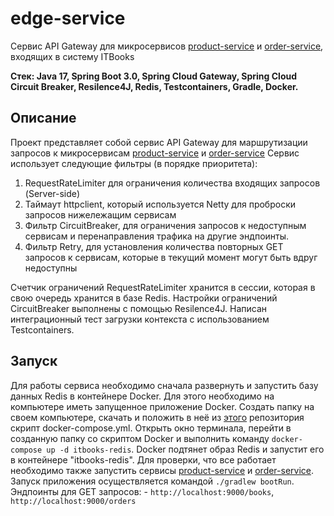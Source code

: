 # edge-service
Сервис API Gateway для микросервисов [product-service](https://github.com/ArtJDev/product-service) и [order-service](https://github.com/ArtJDev/order-service), входящих в систему ITBooks

**Стек: Java 17, Spring Boot 3.0, Spring Cloud Gateway, Spring Cloud Circuit Breaker, Resilence4J, Redis, Testcontainers, Gradle, Docker.**
## Описание
Проект представляет собой сервис API Gateway для маршрутизации запросов к микросервисам [product-service](https://github.com/ArtJDev/product-service) 
и [order-service](https://github.com/ArtJDev/order-service)
Сервис использует следующие фильтры (в порядке приоритета):
1. RequestRateLimiter для ограничения количества входящих запросов (Server-side)
2. Таймаут httpclient, который используется Netty для проброски запросов нижележащим сервисам
3. Фильтр CircuitBreaker, для ограничения запросов к недоступным сервисам и перенаправления трафика на другие эндпоинты.
4. Фильтр Retry, для установления количества повторных GET запросов к сервисам, которые в текущий момент могут быть вдруг недоступны

Счетчик ограничений RequestRateLimiter хранится в сессии, которая в свою очередь хранится в базе Redis. 
Настройки ограничений CircuitBreaker выполнены с помощью Resilence4J.
Написан интеграционный тест загрузки контекста с использованием Testcontainers.
## Запуск
Для работы сервиса необходимо сначала развернуть и запустить базу данных Redis в контейнере Docker. Для этого необходимо на компьютере иметь запущенное приложение Docker.
Cоздать папку на своем компьютере, скачать и положить в неё из [этого](https://github.com/ArtJDev/itbooks-deployment/tree/main/docker) репозитория скрипт docker-compose.yml.
Открыть окно терминала, перейти в созданную папку со скриптом Docker и выполнить команду `docker-compose up -d itbooks-redis`. 
Docker подтянет образ Redis и запустит его в контейнере "itbooks-redis".
Для проверки, что все работает необходимо также запустить сервисы [product-service](https://github.com/ArtJDev/product-service)
и [order-service](https://github.com/ArtJDev/order-service).
Запуск приложения осуществляется командой `./gradlew bootRun`. Эндпоинты для GET запросов: - `http://localhost:9000/books`, `http://localhost:9000/orders`
